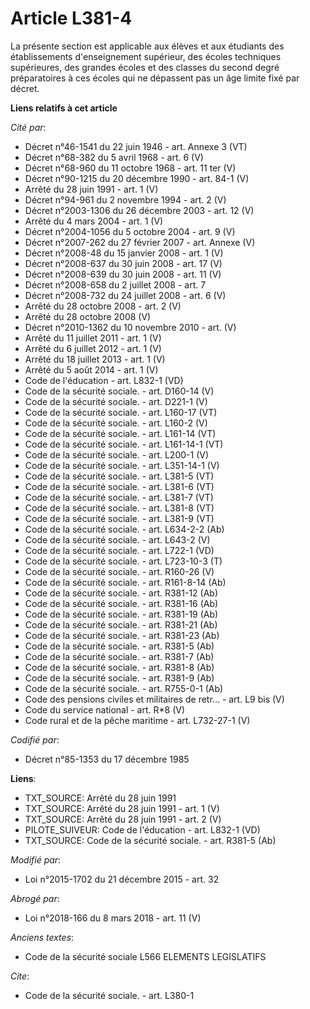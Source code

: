 # Article L381-4

La présente section est applicable aux élèves et aux étudiants des établissements d'enseignement supérieur, des écoles
techniques supérieures, des grandes écoles et des classes du second degré préparatoires à ces écoles qui ne dépassent pas un
âge limite fixé par décret.

**Liens relatifs à cet article**

_Cité par_:

  - Décret n°46-1541 du 22 juin 1946 - art. Annexe 3 (VT)
  - Décret n°68-382 du 5 avril 1968 - art. 6 (V)
  - Décret n°68-960 du 11 octobre 1968 - art. 11 ter (V)
  - Décret n°90-1215 du 20 décembre 1990 - art. 84-1 (V)
  - Arrêté du 28 juin 1991 - art. 1 (V)
  - Décret n°94-961 du 2 novembre 1994 - art. 2 (V)
  - Décret n°2003-1306 du 26 décembre 2003 - art. 12 (V)
  - Arrêté du 4 mars 2004 - art. 1 (V)
  - Décret n°2004-1056 du 5 octobre 2004 - art. 9 (V)
  - Décret  n°2007-262 du 27 février 2007 - art. Annexe (V)
  - Décret n°2008-48 du 15 janvier 2008 - art. 1 (V)
  - Décret n°2008-637 du 30 juin 2008 - art. 17 (V)
  - Décret n°2008-639 du 30 juin 2008 - art. 11 (V)
  - Décret n°2008-658 du 2 juillet 2008 - art. 7
  - Décret n°2008-732 du 24 juillet 2008 - art. 6 (V)
  - Arrêté du 28 octobre 2008 - art. 2 (V)
  - Arrêté du 28 octobre 2008 (V)
  - Décret n°2010-1362 du 10 novembre 2010 - art. (V)
  - Arrêté du 11 juillet 2011 - art. 1 (V)
  - Arrêté du 6 juillet 2012 - art. 1 (V)
  - Arrêté du 18 juillet 2013 - art. 1 (V)
  - Arrêté du 5 août 2014 - art. 1 (V)
  - Code de l'éducation - art. L832-1 (VD)
  - Code de la sécurité sociale. - art. D160-14 (V)
  - Code de la sécurité sociale. - art. D221-1 (V)
  - Code de la sécurité sociale. - art. L160-17 (VT)
  - Code de la sécurité sociale. - art. L160-2 (V)
  - Code de la sécurité sociale. - art. L161-14 (VT)
  - Code de la sécurité sociale. - art. L161-14-1 (VT)
  - Code de la sécurité sociale. - art. L200-1 (V)
  - Code de la sécurité sociale. - art. L351-14-1 (V)
  - Code de la sécurité sociale. - art. L381-5 (VT)
  - Code de la sécurité sociale. - art. L381-6 (VT)
  - Code de la sécurité sociale. - art. L381-7 (VT)
  - Code de la sécurité sociale. - art. L381-8 (VT)
  - Code de la sécurité sociale. - art. L381-9 (VT)
  - Code de la sécurité sociale. - art. L634-2-2 (Ab)
  - Code de la sécurité sociale. - art. L643-2 (V)
  - Code de la sécurité sociale. - art. L722-1 (VD)
  - Code de la sécurité sociale. - art. L723-10-3 (T)
  - Code de la sécurité sociale. - art. R160-26 (V)
  - Code de la sécurité sociale. - art. R161-8-14 (Ab)
  - Code de la sécurité sociale. - art. R381-12 (Ab)
  - Code de la sécurité sociale. - art. R381-16 (Ab)
  - Code de la sécurité sociale. - art. R381-19 (Ab)
  - Code de la sécurité sociale. - art. R381-21 (Ab)
  - Code de la sécurité sociale. - art. R381-23 (Ab)
  - Code de la sécurité sociale. - art. R381-5 (Ab)
  - Code de la sécurité sociale. - art. R381-7 (Ab)
  - Code de la sécurité sociale. - art. R381-8 (Ab)
  - Code de la sécurité sociale. - art. R381-9 (Ab)
  - Code de la sécurité sociale. - art. R755-0-1 (Ab)
  - Code des pensions civiles et militaires de retr... - art. L9 bis (V)
  - Code du service national - art. R*8 (V)
  - Code rural et de la pêche maritime - art. L732-27-1 (V)

_Codifié par_:

  - Décret n°85-1353 du 17 décembre 1985

**Liens**:

  - TXT_SOURCE: Arrêté du 28 juin 1991
  - TXT_SOURCE: Arrêté du 28 juin 1991 - art. 1 (V)
  - TXT_SOURCE: Arrêté du 28 juin 1991 - art. 2 (V)
  - PILOTE_SUIVEUR: Code de l'éducation - art. L832-1 (VD)
  - TXT_SOURCE: Code de la sécurité sociale. - art. R381-5 (Ab)

_Modifié par_:

  - Loi n°2015-1702 du 21 décembre 2015 - art. 32

_Abrogé par_:

  - Loi n°2018-166 du 8 mars 2018 - art. 11 (V)

_Anciens textes_:

  - Code de la sécurité sociale L566 ELEMENTS LEGISLATIFS

_Cite_:

  - Code de la sécurité sociale. - art. L380-1
